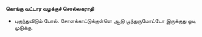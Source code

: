 **கொங்கு வட்டார வழக்குச் சொல்லகராதி**
- புகுந்துவிடும் போல். சோளக்காட்டுக்குள்ளெ ஆடு பூந்துருமோட்டோ இருக்குது ஓடி முடுக்கு.

